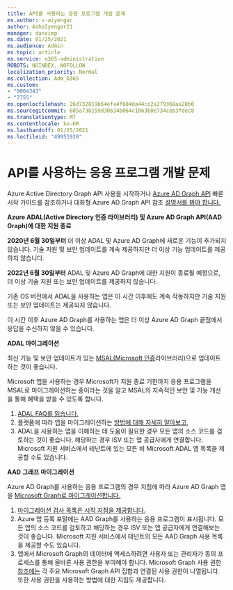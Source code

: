 ```yaml
---
title: API를 사용하는 응용 프로그램 개발 문제
ms.author: v-aiyengar
author: AshaIyengar21
manager: dansimp
ms.date: 01/25/2021
ms.audience: Admin
ms.topic: article
ms.service: o365-administration
ROBOTS: NOINDEX, NOFOLLOW
localization_priority: Normal
ms.collection: Adm_O365
ms.custom:
- "9004343"
- "7755"
ms.openlocfilehash: 26d732819b64efa4fb84da44cc2a279368aa28b0
ms.sourcegitcommit: 605a73b159d30634b064c1b63b0e734ceb3fdec8
ms.translationtype: MT
ms.contentlocale: ko-KR
ms.lasthandoff: 01/25/2021
ms.locfileid: "49951928"
---
```

# <a name="issues-developing-applications-with-apis"></a>API를 사용하는 응용 프로그램 개발 문제

Azure Active Directory Graph API 사용을 시작하거나 [Azure AD Graph API](https://docs.microsoft.com/azure/active-directory/develop/microsoft-graph-intro) 빠른 시작 가이드를 참조하거나 대화형 Azure AD Graph API 참조 [설명서를 봐야 합니다.](https://docs.microsoft.com/previous-versions/azure/ad/graph/api/api-catalog)

**Azure ADAL(Active Directory 인증 라이브러리) 및 Azure AD Graph API(AAD Graph)에 대한 지원 종료**

**2020년 6월 30일부터** 더 이상 ADAL 및 Azure AD Graph에 새로운 기능이 추가되지 않습니다. 기술 지원 및 보안 업데이트를 계속 제공하지만 더 이상 기능 업데이트를 제공하지 않습니다.

**2022년 6월 30일부터** ADAL 및 Azure AD Graph에 대한 지원이 종료될 예정으로, 더 이상 기술 지원 또는 보안 업데이트를 제공하지 않습니다.

기존 OS 버전에서 ADAL을 사용하는 앱은 이 시간 이후에도 계속 작동하지만 기술 지원 또는 보안 업데이트는 제공되지 않습니다.

이 시간 이후 Azure AD Graph를 사용하는 앱은 더 이상 Azure AD Graph 끝점에서 응답을 수신하지 않을 수 있습니다.

**ADAL 마이그레이션**

최신 기능 및 보안 업데이트가 있는 [MSAL(Microsoft 인증](https://docs.microsoft.com/azure/active-directory/develop/v2-overview)라이브러리)으로 업데이트하는 것이 좋습니다.

Microsoft 앱을 사용하는 경우 Microsoft가 지원 종료 기한까지 응용 프로그램을 MSAL로 마이그레이션하는 중이라는 것을 알고 MSAL의 지속적인 보안 및 기능 개선을 통해 혜택을 받을 수 있도록 합니다.

1. [ADAL FAQ를 읽습니다.](https://docs.microsoft.com/azure/active-directory/develop/msal-migration#frequently-asked-questions-faq)
1. 플랫폼에 따라 앱을 마이그레이션하는 [방법에 대해 자세히 알아보고,](https://docs.microsoft.com/azure/active-directory/develop/msal-migration#frequently-asked-questions-faq)
1. ADAL을 사용하는 앱을 이해하는 데 도움이 필요한 경우 모든 앱의 소스 코드를 검토하는 것이 좋습니다. 해당하는 경우 ISV 또는 앱 공급자에게 연결합니다. Microsoft 지원 서비스에서 테넌트에 있는 모든 비 Microsoft ADAL 앱 목록을 제공할 수도 있습니다.

**AAD 그래프 마이그레이션**

Azure AD Graph를 사용하는 응용 프로그램의 경우 지침에 따라 Azure AD Graph 앱을 [Microsoft Graph로 마이그레이션합니다.](https://docs.microsoft.com/graph/migrate-azure-ad-graph-overview?view=graph-rest-1.0&preserve-view=true)

1. [마이그레이션 검사 목록은 시작 지점을 제공합니다.](https://docs.microsoft.com/graph/migrate-azure-ad-graph-planning-checklist) 
1. Azure 앱 등록 포털에는 AAD Graph를 사용하는 응용 프로그램이 표시됩니다. 모든 앱의 소스 코드를 검토하고 해당하는 경우 ISV 또는 앱 공급자에게 연결해보는 것이 좋습니다. Microsoft 지원 서비스에서 테넌트의 모든 AAD Graph 사용 목록을 제공할 수도 있습니다.
1. 앱에서 Microsoft Graph의 데이터에 액세스하려면 사용자 또는 관리자가 동의 프로세스를 통해 올바른 사용 권한을 부여해야 합니다. Microsoft Graph 사용 권한 [참조에는](https://docs.microsoft.com/graph/permissions-reference?context=graph%2Fapi%2Fbeta&view=graph-rest-beta&preserve-view=true) 각 주요 Microsoft Graph API 집합과 연결된 사용 권한이 나열됩니다. 또한 사용 권한을 사용하는 방법에 대한 지침도 제공합니다.
